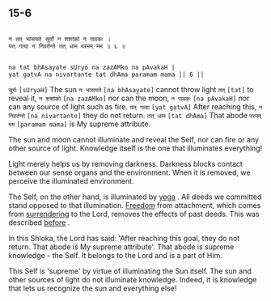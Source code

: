 ## 15-6


```shloka-sa

न तत् भासयते सूर्यो न शशांको न पावकः ।
यत् गत्वा न निवर्तन्ते तत् धाम परमम् मम ॥ ६ ॥

```
```shloka-sa-hk

na tat bhAsayate sUryo na zazAMko na pAvakaH |
yat gatvA na nivartante tat dhAma paramam mama || 6 ||

```
`सूर्यः` `[sUryaH]` The sun `न भासयते` `[na bhAsayate]` cannot throw light `तत्` `[tat]` to reveal it, `न शशांको` `[na zazAMko]` nor can the moon, `न पावकः` `[na pAvakaH]` nor can any source of light such as fire. `यत् गत्वा` `[yat gatvA]` After reaching this, `न निवर्तन्ते` `[na nivartante]` they do not return. `तत् धाम` `[tat dhAma]` That abode `परमम् मम` `[paramam mama]` is My supreme attribute.



The sun and moon cannot illuminate and reveal the Self, nor can fire or any other source of light. Knowledge itself is the one that illuminates everything! 

Light merely helps us by removing darkness. Darkness blocks contact between our sense organs and the environment. When it is removed, we perceive the illuminated environment.

The Self, on the other hand, is illuminated by 
[yoga](yoga_state_of_being)
. All deeds we committed stand opposed to that illumination. 
[Freedom](Moksha)
 from attachment, which comes from 
[surrendering](Sharanagati)
 to the Lord, removes the effects of past deeds. This was described 
[before](_15-4_second_part)
.

In this Shloka, the Lord has said: 'After reaching this goal, they do not return. That abode is My supreme attribute'. That abode is supreme knowledge - the Self. It belongs to the Lord and is a part of Him. 

This Self is 'supreme' by virtue of illuminating the Sun itself. The sun and other sources of light do not illuminate knowledge. Indeed, it is knowledge that lets us recognize the sun and everything else!


